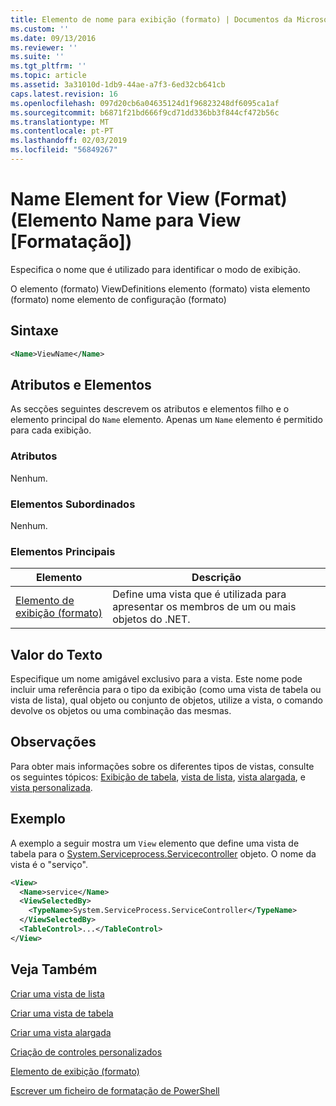 ```yaml
---
title: Elemento de nome para exibição (formato) | Documentos da Microsoft
ms.custom: ''
ms.date: 09/13/2016
ms.reviewer: ''
ms.suite: ''
ms.tgt_pltfrm: ''
ms.topic: article
ms.assetid: 3a31010d-1db9-44ae-a7f3-6ed32cb641cb
caps.latest.revision: 16
ms.openlocfilehash: 097d20cb6a04635124d1f96823248df6095ca1af
ms.sourcegitcommit: b6871f21bd666f9cd71dd336bb3f844cf472b56c
ms.translationtype: MT
ms.contentlocale: pt-PT
ms.lasthandoff: 02/03/2019
ms.locfileid: "56849267"
---
```

# <a name="name-element-for-view-format"></a>Name Element for View (Format) (Elemento Name para View [Formatação])

Especifica o nome que é utilizado para identificar o modo de exibição.

O elemento (formato) ViewDefinitions elemento (formato) vista elemento (formato) nome elemento de configuração (formato)

## <a name="syntax"></a>Sintaxe

```xml
<Name>ViewName</Name>
```

## <a name="attributes-and-elements"></a>Atributos e Elementos

As secções seguintes descrevem os atributos e elementos filho e o elemento principal do `Name` elemento. Apenas um `Name` elemento é permitido para cada exibição.

### <a name="attributes"></a>Atributos

Nenhum.

### <a name="child-elements"></a>Elementos Subordinados

Nenhum.

### <a name="parent-elements"></a>Elementos Principais

|Elemento|Descrição|
|-------------|-----------------|
|[Elemento de exibição (formato)](./view-element-format.md)|Define uma vista que é utilizada para apresentar os membros de um ou mais objetos do .NET.|

## <a name="text-value"></a>Valor do Texto

Especifique um nome amigável exclusivo para a vista. Este nome pode incluir uma referência para o tipo da exibição (como uma vista de tabela ou vista de lista), qual objeto ou conjunto de objetos, utilize a vista, o comando devolve os objetos ou uma combinação das mesmas.

## <a name="remarks"></a>Observações

Para obter mais informações sobre os diferentes tipos de vistas, consulte os seguintes tópicos: [Exibição de tabela](./creating-a-table-view.md), [vista de lista](./creating-a-list-view.md), [vista alargada](./creating-a-wide-view.md), e [vista personalizada](./creating-custom-controls.md).

## <a name="example"></a>Exemplo

A exemplo a seguir mostra um `View` elemento que define uma vista de tabela para o [System.Serviceprocess.Servicecontroller](/dotnet/api/System.ServiceProcess.ServiceController) objeto. O nome da vista é o "serviço".

```xml
<View>
  <Name>service</Name>
  <ViewSelectedBy>
    <TypeName>System.ServiceProcess.ServiceController</TypeName>
  </ViewSelectedBy>
  <TableControl>...</TableControl>
</View>

```

## <a name="see-also"></a>Veja Também

[Criar uma vista de lista](./creating-a-list-view.md)

[Criar uma vista de tabela](./creating-a-table-view.md)

[Criar uma vista alargada](./creating-a-wide-view.md)

[Criação de controles personalizados](./creating-custom-controls.md)

[Elemento de exibição (formato)](./view-element-format.md)

[Escrever um ficheiro de formatação de PowerShell](./writing-a-powershell-formatting-file.md)
